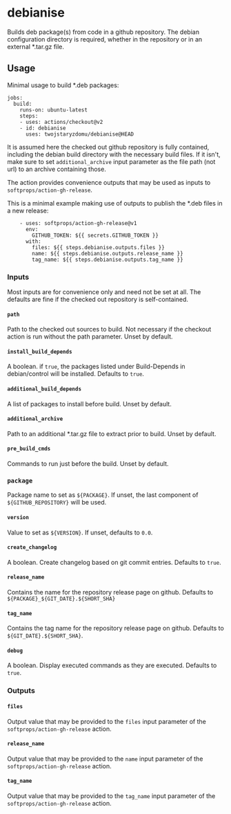 # debianise

Builds deb package(s) from code in a github repository. The debian configuration directory is required, whether in the repository or in an external *.tar.gz file.

## Usage

Minimal usage to build *.deb packages:

    jobs:
      build:
        runs-on: ubuntu-latest
        steps:
        - uses: actions/checkout@v2
        - id: debianise
          uses: twojstaryzdomu/debianise@HEAD

It is assumed here the checked out github repository is fully contained, including the debian build directory with the necessary build files. If it isn't, make sure to set `additional_archive` input parameter as the file path (not url) to an archive containing those.

The action provides convenience outputs that may be used as inputs to `softprops/action-gh-release`.

This is a minimal example making use of outputs to publish the *.deb files in a new release:

        - uses: softprops/action-gh-release@v1
          env:
            GITHUB_TOKEN: ${{ secrets.GITHUB_TOKEN }}
          with:
            files: ${{ steps.debianise.outputs.files }}
            name: ${{ steps.debianise.outputs.release_name }}
            tag_name: ${{ steps.debianise.outputs.tag_name }}

### Inputs

Most inputs are for convenience only and need not be set at all. The defaults are fine if the checked out repository is self-contained.

#### `path`

Path to the checked out sources to build. Not necessary if the checkout action is run without the path parameter. Unset by default.

#### `install_build_depends`

A boolean. if `true`, the packages listed under
Build-Depends in debian/control will be installed. Defaults to `true`.

#### `additional_build_depends`

A list of packages to install before build. Unset by default.

#### `additional_archive`

Path to an additional *.tar.gz file to extract prior to build. Unset by default.

#### `pre_build_cmds`

Commands to run just before the build. Unset by default.

### `package`

Package name to set as `${PACKAGE}`. If unset, the last component of `${GITHUB_REPOSITORY}` will be used.

#### `version`

Value to set as `${VERSION}`. If unset, defaults to `0.0`.

#### `create_changelog`

A boolean. Create changelog based on git commit entries. Defaults to `true`.

#### `release_name`

Contains the name for the repository release page on github. Defaults to
`${PACKAGE}_${GIT_DATE}.${SHORT_SHA}`

#### `tag_name`

Contains the tag name for the repository release page on github. Defaults to
`${GIT_DATE}.${SHORT_SHA}`.

#### `debug`

A boolean. Display executed commands as they are executed. Defaults to `true`.

### Outputs

#### `files`

Output value that may be provided to the `files` input parameter of the `softprops/action-gh-release` action. 

#### `release_name`

Output value that may be provided to the `name` input parameter of the `softprops/action-gh-release` action. 

#### `tag_name`

Output value that may be provided to the `tag_name` input parameter of the `softprops/action-gh-release` action. 
